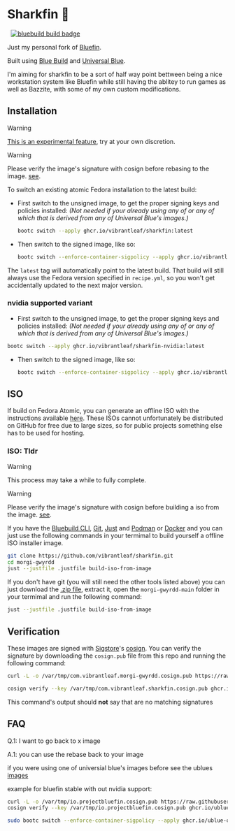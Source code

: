 # Sharkfin 🦈
 &nbsp; [![bluebuild build badge](https://github.com/vibrantleaf/sharkfin/actions/workflows/build.yml/badge.svg)](https://github.com/vibrantleaf/sharkfin/actions/workflows/build.yml)

Just my personal fork of [Bluefin](https://projectbluefin.io/).

Built using [Blue Build](https://blue-build.org/) and [Universal Blue](https://universal-blue.org/).

I'm aiming for sharkfin to be a sort of half way point bettween being a nice workstation system like Bluefin while still having the ablitey to run games as well as Bazzite, with some of my own custom modifications.

## Installation

> [!WARNING]  
> [This is an experimental feature](https://www.fedoraproject.org/wiki/Changes/OstreeNativeContainerStable), try at your own discretion.


> [!WARNING]
> Please verify the image's signature with cosign before rebasing to the image. [see](https://github.com/vibrantleaf/sharkfin/blob/main/README.md#verification).

To switch an existing atomic Fedora installation to the latest build:

- First switch to the unsigned image, to get the proper signing keys and policies installed: *(Not needed if your already using any of or any of which that is derived from any of Universal Blue's images.)*
  ```bash
  bootc switch --apply ghcr.io/vibrantleaf/sharkfin:latest
  ```
- Then switch to the signed image, like so:
  ```bash
  bootc switch --enforce-container-sigpolicy --apply ghcr.io/vibrantleaf/sharkfin:latest
  ```
The `latest` tag will automatically point to the latest build. That build will still always use the Fedora version specified in `recipe.yml`, so you won't get accidentally updated to the next major version.

### nvidia supported variant
 - First switch to the unsigned image, to get the proper signing keys and policies installed: *(Not needed if your already using any of or any of which that is derived from any of Universal Blue's images.)*
  ```bash
  bootc switch --apply ghcr.io/vibrantleaf/sharkfin-nvidia:latest
  ```
- Then switch to the signed image, like so:
  ```bash
  bootc switch --enforce-container-sigpolicy --apply ghcr.io/vibrantleaf/sharkfin-nvidia:latest
  ```

## ISO

If build on Fedora Atomic, you can generate an offline ISO with the instructions available [here](https://blue-build.org/how-to/generate-iso/). These ISOs cannot unfortunately be distributed on GitHub for free due to large sizes, so for public projects something else has to be used for hosting.

### ISO: Tldr

> [!WARNING]
> This process may take a while to fully complete.

> [!WARNING]
> Please verify the image's signature with cosign before building a iso from the image. [see](https://github.com/vibrantleaf/sharkfin/blob/main/README.md#verification).

If you have the [Bluebuild CLI](https://blue-build.org/how-to/local/), [Git](https://git-scm.com/),  [Just](https://just.systems/man/en/) and [Podman](https://podman.io/) or [Docker](https://www.docker.com/) and you can just use the following commands in your termimal to build yourself a offline ISO installer image.

```bash
git clone https://github.com/vibrantleaf/sharkfin.git
cd morgi-gwyrdd
just --justfile .justfile build-iso-from-image
```

If you don't have git (you will still need the other tools listed above) you can just download the [.zip file](https://github.com/vibrantleaf/sharkfin/archive/refs/heads/main.zip), extract it, open the `morgi-gwyrdd-main` folder in your termimal and run the following command:

```bash
just --justfile .justfile build-iso-from-image
```

## Verification

These images are signed with [Sigstore](https://www.sigstore.dev/)'s [cosign](https://github.com/sigstore/cosign). You can verify the signature by downloading the `cosign.pub` file from this repo and running the following command:

```bash
curl -L -o /var/tmp/com.vibrantleaf.morgi-gwyrdd.cosign.pub https://raw.githubusercontent.com/vibrantleaf/sharkfin/refs/heads/main/cosign.pub

cosign verify --key /var/tmp/com.vibrantleaf.sharkfin.cosign.pub ghcr.io/vibrantleaf/sharkfin:latest
```

This command's output should **not** say that are no matching signatures

## FAQ
Q.1: I want to go back to x image

A.1: you can use the rebase back to your image

if you were using one of universial blue's images before see the ublues [images](https://github.com/orgs/ublue-os/packages) 

example for bluefin stable with out nvidia support:
```bash
curl -L -o /var/tmp/io.projectbluefin.cosign.pub https://raw.githubusercontent.com/ublue-os/bluefin/refs/heads/main/cosign.pub
cosign verify --key /var/tmp/io.projectbluefin.cosign.pub ghcr.io/ublue-os/bluefin:stable

sudo bootc switch --enforce-container-sigpolicy --apply ghcr.io/ublue-os/bluefin:stable
```


